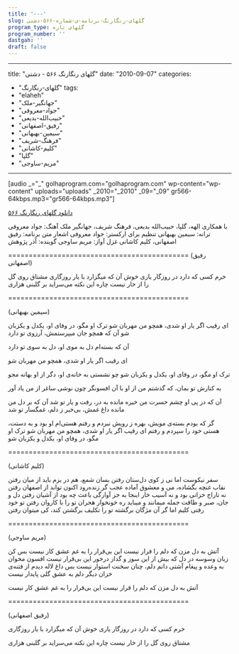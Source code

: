 ```yaml
---
title: '---'
slug: گلهای-رنگارنگ-برنامه-ی-شماره-۵۶۶-دشتی
program_type: گلهای تازه
program_number: ''
dastgah: ''
draft: false
---
```


---
title: "گلهای رنگارنگ ۵۶۶ - دشتی"
date: "2010-09-07"
categories: 
  - "گلهای-رنگارنگ"
tags: 
  - "elaheh"
  - "جهانگیر-ملک"
  - "جواد-معروفی"
  - "حبیب‌الله-بدیعی"
  - "رفیق-اصفهانی"
  - "سیمین-بهبهانی"
  - "فرهنگ-شریف"
  - "کلیم-کاشانی"
  - "گلپا"
  - "مریم-ساوجی"
---

\[audio \_="\_" golhaprogram.com="golhaprogram.com" wp-content="wp-content" uploads="uploads" \_2010="\_2010" \_09="\_09" gr566-64kbps.mp3="gr566-64kbps.mp3"\]

[دانلود گلهای رنگارنگ ۵۶۶](https://golhaprogram.com//wp-content/uploads/2010/09/gr566-64kbps.mp3)

با همکاری الهه، گلپا، حبیب‌الله بدیعی، فرهنگ شریف، جهانگیر ملک آهنگ: جواد معروفی ترانه: سیمین بهبهانی تنظیم برای ارکستر: جواد معروفی اشعار متن برنامه: رفیق اصفهانی، کلیم کاشانی غزل آواز: مریم ساوجی گوینده: آذر پژوهش

\============================================ (رفیق اصفهانی)

خرم کسی که دارد در روزگار یاری خوش آن که میگزارد با یار روزگاری مشتاق روی گل را از خار نیست چاره این نکته می‌سراید بر گلبنی هزاری

\============================================

(سیمین بهبهانی)

ای رقیب اگر یار او شدی، همچو من مهربان شو ترک او مگو، در وفای او، یکدل و یکزبان شو آن که همچو جان میپرستمش، آرزوی تو دارد

آن که بسته‌ام دل به موی او، دل به سوی تو دارد

ای رقیب اگر یار او شدی، همچو من مهربان شو

ترک او مگو، در وفای او، یکدل و یکزبان شو چو نشستی به خانه‌ی او، دگر از او بهانه مجو

به کنارش تو بمان، که گذشتم من از او با آن افسونگر چون نوشی ساغر از من یاد آور

آن که در پی او چشم حسرت من خیره مانده به در، رفت و یار تو شد آن که بر دل من مانده داغ غمش، بی‌خبر ز دلم، غمگسار تو شد

گر که بودم بسته‌ی مویش، بهره ز رویش نبردم و رفتم هستی‌ام او بود و به دستت، هستی خود را سپردم و رفتم ای رقیب اگر یار او شدی، همچو من مهربان شو ترک او مگو، در وفای او، یکدل و یکزبان شو

\============================================

(کلیم کاشانی)

سفر نیکوست اما نی ز کوی دل‌ستان رفتن بسان شمع، هم در بزم باید از میان رفتن نقاب غنچه بگشاده، می و معشوق آماده عجب گر زنده‌رود اکنون تواند از اصفهان رفتن نه تاراج خزانی بود و نه آسیب خار اینجا به جز آوارگی باعث چه بود از آشیان رفتن دل و جان، صبر و طاقت جمله میمانند و میباید ره خونخوار هجران تو را با کاروان رفتن تو خود رفتی کلیم اما گر آن مژگان برگشته تو را تکلیف برگشتن کند، کی میتوان رفتن

\============================================

(مریم ساوجی)

آتش به دل مزن که دلم را قرار نیست این بی‌قرار را به غم عشق کار نیست بس کن زبان وسوسه در دل که بیش از این سوز و گداز درخور این بی‌قرار نیست افسون مخوان به وعده و پیغام آشتی دانم دلم، چنان سخنت استوار نیست بس داغ لاله دیدم از فتنه‌ی خزان دیگر دلم به عشق گلی پایدار نیست

آتش به دل مزن که دلم را قرار نیست این بی‌قرار را به غم عشق کار نیست

\============================================

(رفیق اصفهانی)

خرم کسی که دارد در روزگار یاری خوش آن که میگزارد با یار روزگاری

مشتاق روی گل را از خار نیست چاره این نکته می‌سراید بر گلبنی هزاری
